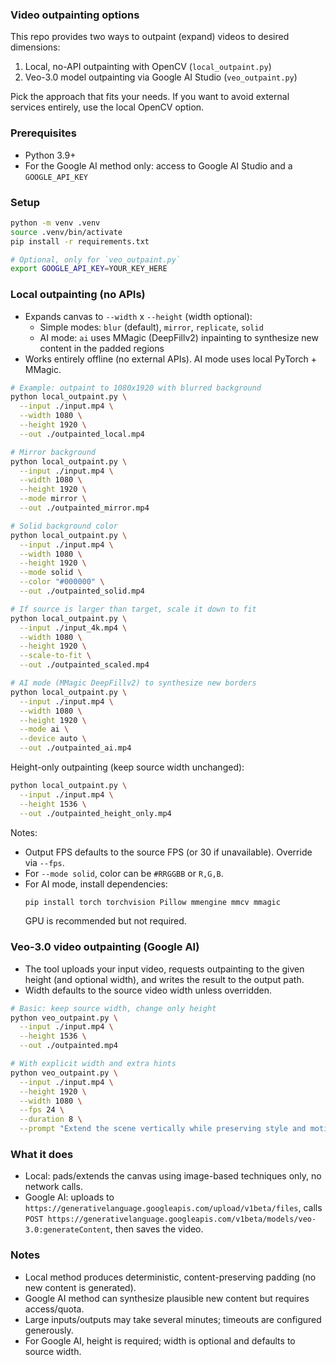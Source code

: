 ### Video outpainting options

This repo provides two ways to outpaint (expand) videos to desired dimensions:

1) Local, no-API outpainting with OpenCV (`local_outpaint.py`)
2) Veo-3.0 model outpainting via Google AI Studio (`veo_outpaint.py`)

Pick the approach that fits your needs. If you want to avoid external services entirely, use the local OpenCV option.

### Prerequisites
- Python 3.9+
- For the Google AI method only: access to Google AI Studio and a `GOOGLE_API_KEY`

### Setup
```bash
python -m venv .venv
source .venv/bin/activate
pip install -r requirements.txt

# Optional, only for `veo_outpaint.py`
export GOOGLE_API_KEY=YOUR_KEY_HERE
```

### Local outpainting (no APIs)
- Expands canvas to `--width` x `--height` (width optional):
  - Simple modes: `blur` (default), `mirror`, `replicate`, `solid`
  - AI mode: `ai` uses MMagic (DeepFillv2) inpainting to synthesize new content in the padded regions
- Works entirely offline (no external APIs). AI mode uses local PyTorch + MMagic.

```bash
# Example: outpaint to 1080x1920 with blurred background
python local_outpaint.py \
  --input ./input.mp4 \
  --width 1080 \
  --height 1920 \
  --out ./outpainted_local.mp4

# Mirror background
python local_outpaint.py \
  --input ./input.mp4 \
  --width 1080 \
  --height 1920 \
  --mode mirror \
  --out ./outpainted_mirror.mp4

# Solid background color
python local_outpaint.py \
  --input ./input.mp4 \
  --width 1080 \
  --height 1920 \
  --mode solid \
  --color "#000000" \
  --out ./outpainted_solid.mp4

# If source is larger than target, scale it down to fit
python local_outpaint.py \
  --input ./input_4k.mp4 \
  --width 1080 \
  --height 1920 \
  --scale-to-fit \
  --out ./outpainted_scaled.mp4

# AI mode (MMagic DeepFillv2) to synthesize new borders
python local_outpaint.py \
  --input ./input.mp4 \
  --width 1080 \
  --height 1920 \
  --mode ai \
  --device auto \
  --out ./outpainted_ai.mp4
```

Height-only outpainting (keep source width unchanged):

```bash
python local_outpaint.py \
  --input ./input.mp4 \
  --height 1536 \
  --out ./outpainted_height_only.mp4
```

Notes:
- Output FPS defaults to the source FPS (or 30 if unavailable). Override via `--fps`.
- For `--mode solid`, color can be `#RRGGBB` or `R,G,B`.
- For AI mode, install dependencies:
  ```bash
  pip install torch torchvision Pillow mmengine mmcv mmagic
  ```
  GPU is recommended but not required.

### Veo-3.0 video outpainting (Google AI)
- The tool uploads your input video, requests outpainting to the given height (and optional width), and writes the result to the output path.
- Width defaults to the source video width unless overridden.

```bash
# Basic: keep source width, change only height
python veo_outpaint.py \
  --input ./input.mp4 \
  --height 1536 \
  --out ./outpainted.mp4

# With explicit width and extra hints
python veo_outpaint.py \
  --input ./input.mp4 \
  --height 1920 \
  --width 1080 \
  --fps 24 \
  --duration 8 \
  --prompt "Extend the scene vertically while preserving style and motion."
```

### What it does
- Local: pads/extends the canvas using image-based techniques only, no network calls.
- Google AI: uploads to `https://generativelanguage.googleapis.com/upload/v1beta/files`, calls `POST https://generativelanguage.googleapis.com/v1beta/models/veo-3.0:generateContent`, then saves the video.

### Notes
- Local method produces deterministic, content-preserving padding (no new content is generated).
- Google AI method can synthesize plausible new content but requires access/quota.
- Large inputs/outputs may take several minutes; timeouts are configured generously.
- For Google AI, height is required; width is optional and defaults to source width.

